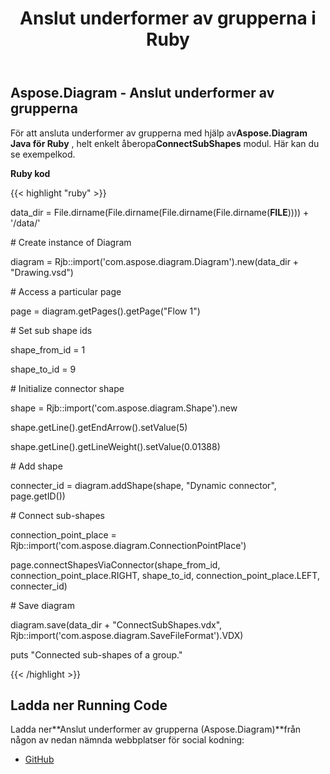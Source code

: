 ﻿---
title: Anslut underformer av grupperna i Ruby
type: docs
weight: 20
url: /sv/java/connect-sub-shapes-of-the-groups-in-ruby/
---
## **Aspose.Diagram - Anslut underformer av grupperna**
 För att ansluta underformer av grupperna med hjälp av**Aspose.Diagram Java för Ruby** , helt enkelt åberopa**ConnectSubShapes** modul. Här kan du se exempelkod.

**Ruby kod**

{{< highlight "ruby" >}}

 data_dir = File.dirname(File.dirname(File.dirname(File.dirname(__FILE__)))) + '/data/'

\# Create instance of Diagram

diagram = Rjb::import('com.aspose.diagram.Diagram').new(data_dir + "Drawing.vsd")

\# Access a particular page

page = diagram.getPages().getPage("Flow 1")

\# Set sub shape ids

shape_from_id = 1

shape_to_id = 9

\# Initialize connector shape

shape = Rjb::import('com.aspose.diagram.Shape').new

shape.getLine().getEndArrow().setValue(5)

shape.getLine().getLineWeight().setValue(0.01388)

\# Add shape

connecter_id = diagram.addShape(shape, "Dynamic connector", page.getID())

\# Connect sub-shapes

connection_point_place = Rjb::import('com.aspose.diagram.ConnectionPointPlace')

page.connectShapesViaConnector(shape_from_id, connection_point_place.RIGHT, shape_to_id, connection_point_place.LEFT, connecter_id)

\# Save diagram

diagram.save(data_dir + "ConnectSubShapes.vdx", Rjb::import('com.aspose.diagram.SaveFileFormat').VDX)

puts "Connected sub-shapes of a group."

{{< /highlight >}}
## **Ladda ner Running Code**
 Ladda ner**Anslut underformer av grupperna (Aspose.Diagram)**från någon av nedan nämnda webbplatser för social kodning:

- [GitHub](https://github.com/asposediagram/Aspose.Diagram-for-Java/blob/master/Plugins/Aspose_Diagram_Java_for_Ruby/lib/asposediagramjava/Shapes/connectsubshapes.rb)
